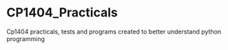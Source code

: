 # CP1404_Practicals
Cp1404 practicals, tests and programs created to better understand python programming

